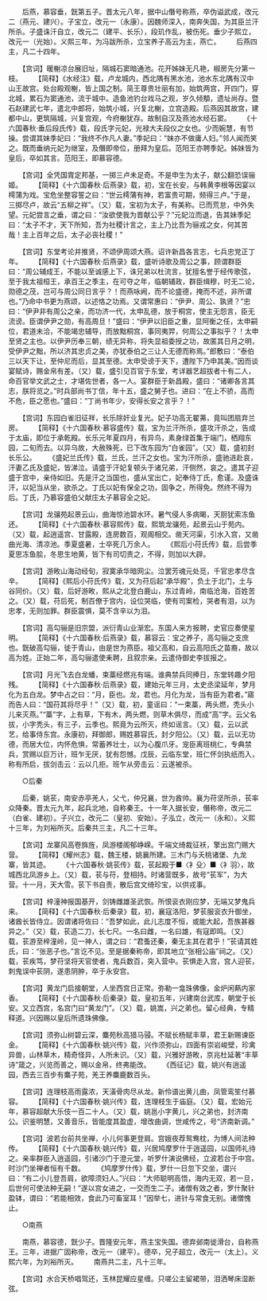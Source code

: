 <!-- { "loadSidebar": true } -->
　　后燕，慕容垂，皝第五子。晋太元八年，据中山僭号称燕，卒伪谥武成，改元二（燕元、建兴）。子宝立，改元一（永康）。因魏师深入，南奔失国，为其臣兰汗所杀。子盛诛汗自立，改元二（建平、长乐），段玑作乱，被伤死。垂少子熙立，改元一（光始）。义熙三年，为冯跋所杀，立宝养子高云为主，燕亡。
　　后燕四主，凡二十四年。

　　【宫词】暖榭凉台展旧址，隔城石窦暗通池。花开姊妹无凡艳，椒房先分第一枝。
　　【简释】《水经注》载，卢龙城内，西北隅有黑水池，池水东北隅有汉中山王故宫。处台殿观榭，皆上国之制。简王尊贵壮丽有加，始筑两宫，开四门，穿北城，累石为窦通池，流于城中。造鱼池钓台戏马之观，岁久倾頺，遗址尚存。暨石赵建武七年，遣北中郎将，始筑小城，兴复北榭，立宫造殿。后燕因其故宫，建都中山，更筑隔城，兴复宫观，今府榭犹存。故制自汉及燕池水经石窦。
　　《十六国春秋·垂后段氏传》载，段氏字元妃，光禄大夫段仪之女也。少而婉慧，有节操。尝谓其妹季妃曰：“我终不作凡人妻。”季妃曰：“妹亦不做庸人妇。”邻人闻而笑之。既而垂纳元妃为继室，及僭即帝位，册拜为皇后。范阳王亦聘季妃。姊妹皆为皇后，卒如其言。范阳王，即慕容德。

　　【宫词】全凭国胄定邦基，一掷三卢未足奇。不是申生为太子，献公翻恐误骊姬。
　　【简释】《十六国春秋·后燕录》载，初，宝在长安，与韩黄李根等因宴以樗蒲为戏。宝危坐整容誓之曰：“世云樗蒲有神，若富贵可期，频得三卢。”于是，三掷尽卢，故云“五柳之祥”。（又）载，宝初为太子，有美称。已而荒怠，中外失望。元妃尝言之垂，谓之曰：“汝欲使我为晋献公乎？”元妃泣而退，告其妹季妃曰：“太子不才，天下所知，吾为社稷计言之，主上乃比吾为骊戎之女，何其苦哉！主上百年之后，太子必丧社稷！”

　　【宫词】东堂考论并推贤，不颂伊周颂大燕。诏许新昌各言志，七兵忠党正丁年。
　　【简释】《十六国春秋·后燕录》载，盛听诗歌及周公之事，顾谓群臣曰：“周公辅成王，不能以至诚感上下，诛兄弟以杜流言，犹擅名誉于经传歌弦，至于我太祖桓王，承百王之季主，在可夺之年，临朝辅政，群臣缉穆，时无二论，勋德之茂，岂可与周公同日言乎？！而燕咏阙，而不论盛德，掩而不述，非所谓也。”乃命中书更为燕颂，以述恪之功焉。又谓常惠曰：“伊尹、周公、孰贤？”忠曰：“伊尹非有周公之亲，而功济一代，太申乱德，放于桐宫，使主无怨言，臣无流谤。臣谓伊尹之勋，有高周旦！”盛曰：“伊尹以旧臣之重，显阿衡之任，太申嗣位，君道未洽，不能竭忠辅导，而放黜桐宫，事同夷羿，何周公之事拟乎？！太申至贤之主也。以伊尹历奉三朝，绩无异称，将失显祖委授之功，故匿其日月之明，受伊尹之黜，所以济其忠贞之美，亦犹泰伯之三让人无德而称焉。”郎敷曰：“泰伯三以天下让，至仲尼而后，显其至德。太申受谤于天下，遭陛下乃申其美。”因而谈宴赋诗，赐金帛有差。（又）载，盛引见百官于东堂，考详器艺超拔者十有二人，命百官举文武之士，才堪佐世者，各一人。宴群臣于新昌殿，盛曰：“诸卿各言其志，朕将览之。”时兵部尚书丁信，年十五，盛之舅子也。进曰：“在上不骄，高而不危，臣之愿也。”盛曰：“丁尚书年少，安得长安之言乎？！”

　　【宫词】东园白雀旧征祥，长乐除奸业复光。妃子功高无翟茀，竟叫团扇弃兰房。
　　【简释】《十六国春秋·慕容盛传》载，宝为兰汗所杀，盛攻汗杀之，告成于太庙，即位于承乾殿。长乐元年夏四月，有异鸟，素身绿首集于端门，栖翔东园，二旬而去。以异乌故，大赦殊死，已下改东园为“白雀园”。（又）载，盛初封长乐公。
　　《盛妃兰氏传》载，兰氏，兰汗之女也。宝为汗所杀，盛驰进赴哀，汗妻乙氏及盛妃，皆涕泣。请盛于汗妃复顿头于诸兄弟，汗侧然，哀之。遣其子迎盛于宫中，亲侍如旧。先是汗之当国也，盛从宝出亡，妃奉侍丁氏，愈谨。及盛诛汗，以妃当从坐，欲杀之。丁氏以妃有保全之功，固争之，所得免。然终不得为后。丁氏，乃慕容盛伯父献庄太子慕容全之妃。

　　【宫词】龙骧苑起景云山，曲海惊池碧水环。暑气侵人多病暍，天厨犹索冻鱼还。
　　【简释】《十六国春秋·慕容熙传》载，熙筑龙骧苑，起景云山于苑内。（又）载，起逍遥宫、甘露殿，连房数百，观阁相交。凿天河渠，引水入宫，又凿曲光海、清凉池。季夏盛暑，士卒死几万余人。
　　《熙后小苻氏传》载，后尝季夏思冻鱼脍，冬思生地黄，皆下有司切责之，不得，则加以大辟。

　　【宫词】游畋山海动经旬，寂寞承华暗网尘。泣罢芳魂元处觅，千官忠孝尽含辛。
　　【简释】《熙后小苻氏传》载，又为苻后起“承华殿”，负土于北门，土与谷同价。（又）载，后好游畋，熙从之北登白鹿山，东过青岭，南临沧海，百姓苦之。（又）载，苻后死，制百僚于宫内，设位哭临，使有司案检，哭者有泪，以为忠孝，无则加罪。群臣震惧，莫不含辛以为泪。

　　【宫词】高勾骊是旧宗盟，派衍青山业渐宏。东国人来方报聘，史官应奏使星明。
　　【简释】《十六国春秋·后燕录》载，慕容云：宝之养子，高勾骊之支庶也。皝破高勾骊，徙于青山，由是世为燕臣。祖父高和，自云高阳氏之苗裔，故以高为姓。正始二年，高勾骊遣使耒聘，且叙宗亲。云遣侍御史李拔报之。

　　【宫词】月光飞去白龙蟠，束藁经燃兆有端。谁典禁兵同捧日，东堂转趣夕阳残。
　　【简释】《十六国春秋·后燕录》载，建始元年三月，太史丞梁延年，梦月化为五白龙。梦中占之曰：“月，臣也。龙，君也。月化为龙，当有臣为君者。”寤而告人曰：“国苻其将尽乎！”（又）载，初，童谣曰：“一束藁，两头燃，秃头小儿来灭燕。”“藁”字，上有草，下有木，两头燃，则草木俱尽，而成“高”字。云父名拔，小字秃头，有三子，云季也。熙竟为云所灭，终如谣言。（又）载，云以武艺，给事侍东宫。永康初，拜御郎，赐姓慕容氏，封夕阳公。（又）载，云以无功德，而居大位，内怀危惧，常蓄养壮士，以为心腹爪牙。宠臣离班桃仁，专典禁兵，赏赐以巨万计，班乍无厌，犹有怨憾。戊辰，云临东堂，班仁怀剑执纸而入，称有所启，拔剑击云：云以几拒。班乍从旁击云：云遂被杀。

　　○后秦

　　后秦，姚苌，南安赤亭羌人，父弋，仲兄襄，世为酋帅。襄为苻坚所杀，苌率众降秦。晋太元九年，起兵北地，自称秦王。十一年入据长安，僭称帝，改元二（白雀、建初）。子兴立，改元二（皇初、安始）。子泓立，改元一（永和）。义熙十三年，为刘裕所灭。后秦共三主，凡二十三年。

　　【宫词】龙寨风高卷旆旌，凤游楼阁郁峥嵘。千端文绮裁征袄，擎出宫门赐大营。
　　【简释】《耀州志》载，魏王楼，姚襄所建。三木门与夭桃诸堡、九龙寨，皆其迹。
　　《十六国春秋·姚苌传》载，苌起殿于■〈衤殳〉■〈衤羽〉，故城西北凤游乡上。（又）载，苌与苻，登相持。时诸营既多，故号“苌军”，为大营。十一月，天大雪。苌下书自责，散后宫文绮珍宝，以供戎事。

　　【宫词】梓潼神报国基开，剑铸雌雄圣武恢。所恨衮衣刚应梦，无端又梦鬼兵来。
　　【简释】《十六国春秋·后秦录》载，初，襄寇洛阳，梦苌服衮衣升御坐，诸酋长皆侍立。因谓诸将佐曰：“吾梦如此，此儿志度不恒，或能大起，吾族甚器异之。”（又）载，苌造二刀，长七尺。一名曰雌，一名曰雄，有寇即鸣。（又）载，苌游至梓潼岭，见一神人，谓之曰：“君蚤还秦，秦无主其在君乎！”苌请其姓氏，曰：“张恶子也。”言讫不见。至是据秦称帝，即其地立“张相公庙”祠之。（又）载，苌疾笃，梦苻坚将天官使者，鬼兵数百，突入营中。苌惧走入宫，宫人迎苌，刺鬼误中苌阴，遂患阴肿，卒于永安宫。

　　【宫词】黄龙门启接朝堂，人坐西宫日正常。弥勒一龛珠佛像，金炉闲爇内家香。
　　【简释】《十六国春秋·后秦录》载，皇初五年，兴建南台武库，朝堂于长安。又立西宫，名宫门曰“黄龙门”。（又）载，姚嵩，兴之弟也。留心经典，专精释道。兴因赐以皇后所遗珠佛像。

　　【宫词】须弥山树碧云深，麋苑秋高猎马骎。不赋长杨赋丰草，君王新赐谏臣金。
　　【简释】《十六国春秋·姚兴传》载，兴作须弥山，四面有崇岩峻壁，珍禽异兽，山林草木，精奇怪异，人所未识。（又）载，兴雅好游畋，京兆杜延著“丰草诗”箴之，兴览而善之，赐以金帛，终弗能改。
　　《西征记》载，姚兴有逍遥园，西去三百步有麋子苑，羌王养麋鹿数百头。

　　【宫词】连理枝高雨露浓，天潢骨肉尽从龙。新伶谱出黄儿曲，凤管鸾笙付慕容。
　　【简释】《十六国春秋·姚兴传》载，连理枝生于庙庭。（又）载，宏始元年，慕容超献大乐伎一百二十人。（又）载，姚邕小字黄儿，兴之弟也，封济南公。识鉴明慧，又善音乐，皆能度其盈虚，增改曲调，世咸传之，号“济南新调。”

　　【宫词】波若台前共坐禅，小儿何事更登肩。宫娥夜荐鸳鸯枕，为博人间法种传。
　　【简释】《十六国春秋·姚兴传》载，兴居鸠摩罗什于逍遥园，以国师礼待之。亲率群臣入逍遥园，引诸沙门于澄元堂，听罗什演说佛经，立波若台于中宫。时沙门坐禅者恒有千数。
　　《鸠摩罗什传》载，罗什一日忽下交坐，谓兴曰：“有二小儿登吾肩，欲障须妇人。”兴曰：“大师聪明高悟，海内无双，若一旦，后世何可使法种无嗣！”遂以宫女进之，一交而生二子。诸僧有效之者，罗什聚针盈钵，谓曰：“若能相效，食此乃可畜室耳！”因举七，进针与常食无别。诸僧愧止。

　　○南燕

　　南燕，慕容德，皝少子。晋隆安元年，燕主宝失国。德弃邺南徙滑台，自称燕王。三年，进据广固称帝，改元一（建平）。德卒，兄子超立，改元一（太上）。义熙六年，为刘裕所灭。
　　南燕共二主，凡十三年。

　　【宫词】水合天桥唱驾还，玉林昆耀应星缠。只嗟公主留裙带，泪洒琴床湿断弦。
